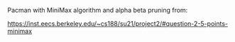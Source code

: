 Pacman with MiniMax algorithm and alpha beta pruning from:

https://inst.eecs.berkeley.edu/~cs188/su21/project2/#question-2-5-points-minimax